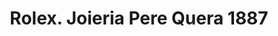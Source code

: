 ---
title: "Rolex. Joieria Pere Quera 1887"
url: /girona/rolex-joieria-pere-quera-1887/
shop: Uhren
---